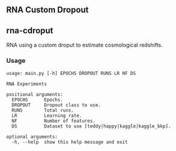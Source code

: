 ## RNA Custom Dropout
## rna-cdroput
RNA using a custom droput to estimate cosmological redshifts.


### Usage
```shell script
usage: main.py [-h] EPOCHS DROPOUT RUNS LR NF DS

RNA Experiments

positional arguments:
  EPOCHS      Epochs.
  DROPOUT     Dropout class to use.
  RUNS        Total runs.
  LR          Learning rate.
  NF          Number of features.
  DS          Dataset to use [teddy|happy|kaggle|kaggle_bkp].

optional arguments:
  -h, --help  show this help message and exit
```